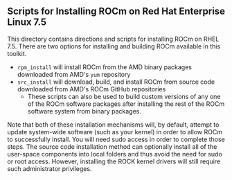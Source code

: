 ## Scripts for Installing ROCm on Red Hat Enterprise Linux 7.5

This directory contains directions and scripts for installing ROCm on RHEL 7.5. There are two options for installing and building ROCm available in this toolkit.

- `rpm_install` will install ROCm from the AMD binary packages downloaded from AMD's `yum` repository
- `src_install` will download, build, and install ROCm from source code downloaded from AMD's ROCm GitHub repositories
    - These scripts can also be used to build custom versions of any one of the ROCm software packages after installing the rest of the ROCm software system from binary packages.

Note that both of these installation mechanisms will, by default, attempt to update system-wide software (such as your kernel) in order to allow ROCm to successfully install. You will need sudo access in order to complete those steps. The source code installation method can optionally install all of the user-space components into local folders and thus avoid the need for sudo or root access. However, installing the ROCK kernel drivers will still require such administrator privileges.

